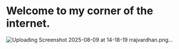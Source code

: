 # Welcome to my corner of the internet.

![Uploading Screenshot 2025-08-09 at 14-18-19 rrajvardhan.png…]()
